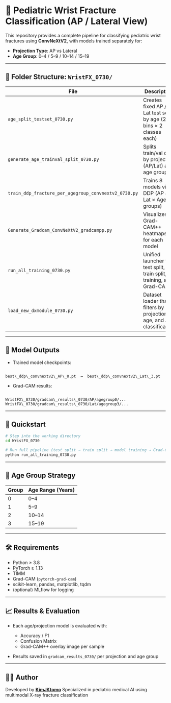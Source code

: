 # 🦴 Pediatric Wrist Fracture Classification (AP / Lateral View)

This repository provides a complete pipeline for classifying pediatric wrist fractures using **ConvNeXtV2**, with models trained separately for:
- **Projection Type**: AP vs Lateral
- **Age Group**: 0–4 / 5–9 / 10–14 / 15–19

---

## 📁 Folder Structure: `WristFX_0730/`

| File | Description |
|------|-------------|
| `age_split_testset_0730.py` | Creates fixed AP / Lat test sets by age (20 bins × 2 classes each) |
| `generate_age_trainval_split_0730.py` | Splits train/val data by projection (AP/Lat) and age group |
| `train_ddp_fracture_per_agegroup_convnextv2_0730.py` | Trains 8 models via DDP (AP & Lat × Age 4 groups) |
| `Generate_Gradcam_ConvNeXtV2_gradcampp.py` | Visualizes Grad-CAM++ heatmaps for each model |
| `run_all_training_0730.py` | Unified launcher for test split, train split, training, and Grad-CAM |
| `load_new_dxmodule_0730.py` | Dataset loader that filters by projection, age, and AO classification |

---

## 🧪 Model Outputs

- Trained model checkpoints:
```

best\_ddp\_convnextv2\_AP\_0.pt  →  best\_ddp\_convnextv2\_Lat\_3.pt

```
- Grad-CAM results:
```

WristFX\_0730/gradcam\_results\_0730/AP/agegroup0/...
WristFX\_0730/gradcam\_results\_0730/Lat/agegroup3/...

````

---

## 🚀 Quickstart

```bash
# Step into the working directory
cd WristFX_0730

# Run full pipeline (test split → train split → model training → Grad-CAM)
python run_all_training_0730.py
````

---

## 🧠 Age Group Strategy

| Group | Age Range (Years) |
| ----- | ----------------- |
| 0     | 0–4               |
| 1     | 5–9               |
| 2     | 10–14             |
| 3     | 15–19             |

---

## 🛠 Requirements

* Python ≥ 3.8
* PyTorch ≥ 1.13
* TIMM
* Grad-CAM (`pytorch-grad-cam`)
* scikit-learn, pandas, matplotlib, tqdm
* (optional) MLflow for logging

---

## 📈 Results & Evaluation

* Each age/projection model is evaluated with:

  * Accuracy / F1
  * Confusion Matrix
  * Grad-CAM++ overlay image per sample
* Results saved in `gradcam_results_0730/` per projection and age group

---

## 👨‍⚕️ Author

Developed by **[KimJKtomo](https://github.com/KimJKtomo)**
Specialized in pediatric medical AI using multimodal X-ray fracture classification
